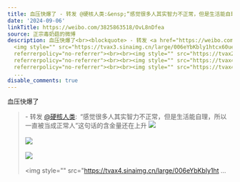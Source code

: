 ```yaml
---
title: 血压快爆了 - 转发 @硬核人类:&ensp;“感觉很多人其实智力不正常，但是生活能自理，所以一直被当成正常人”这句话的含金量还在上升 [图片][图片][图片][图片][图...
date: '2024-09-06'
linkTitle: https://weibo.com/3825863518/OvL8nDfea
source: 正宗毒奶菇的微博
description: 血压快爆了<br><blockquote> - 转发 <a href="https://weibo.com/5718010523" target="_blank">@硬核人类</a>: “感觉很多人其实智力不正常，但是生活能自理，所以一直被当成正常人”这句话的含金量还在上升
  <img style="" src="https://tvax3.sinaimg.cn/large/006eYbKbly1htcx60ueejj30lw14j789.jpg"
  referrerpolicy="no-referrer"><br><br><img style="" src="https://tvax2.sinaimg.cn/large/006eYbKbly1htcx2jm2vdj30u017uq7y.jpg"
  referrerpolicy="no-referrer"><br><br><img style="" src="https://tvax4.sinaimg.cn/large/006eYbKbly1htcx2jvwjuj30m90dntaf.jpg"
  referrerpolicy="no-referrer"><br><br><img style="" src="https://tvax4.sinaimg.cn/large/006eYbKbly1ht
  ...
disable_comments: true
---
```

血压快爆了<br><blockquote> - 转发 <a href="https://weibo.com/5718010523" target="_blank">@硬核人类</a>: “感觉很多人其实智力不正常，但是生活能自理，所以一直被当成正常人”这句话的含金量还在上升 <img style="" src="https://tvax3.sinaimg.cn/large/006eYbKbly1htcx60ueejj30lw14j789.jpg" referrerpolicy="no-referrer"><br><br><img style="" src="https://tvax2.sinaimg.cn/large/006eYbKbly1htcx2jm2vdj30u017uq7y.jpg" referrerpolicy="no-referrer"><br><br><img style="" src="https://tvax4.sinaimg.cn/large/006eYbKbly1htcx2jvwjuj30m90dntaf.jpg" referrerpolicy="no-referrer"><br><br><img style="" src="https://tvax4.sinaimg.cn/large/006eYbKbly1ht ...